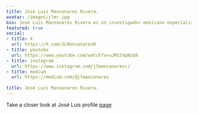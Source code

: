 ```yaml
---
title: José Luis Manzanares Rivera.
avatar: /images/jlmr.jpg
bio: José Luis Manzanares Rivera es un investigador mexicano especializado en el análisis de datos.
featured: true
social:
- title: X
  url: https://X.com/JLManzanaresR
- title: youtube
  url: https://www.youtube.com/watch?v=uJMiS4pNzQ4
- title: instagram
  url: https://www.instagram.com/jlmanzanaresr/
- title: medium
  url: https://medium.com/@jlmanzanares
    
title: José Luis Manzanares Rivera.
---
```


Take a closer look at  José Luis profile [page](https://joseluismanzanaresrivera.github.io/profile/index.html)
